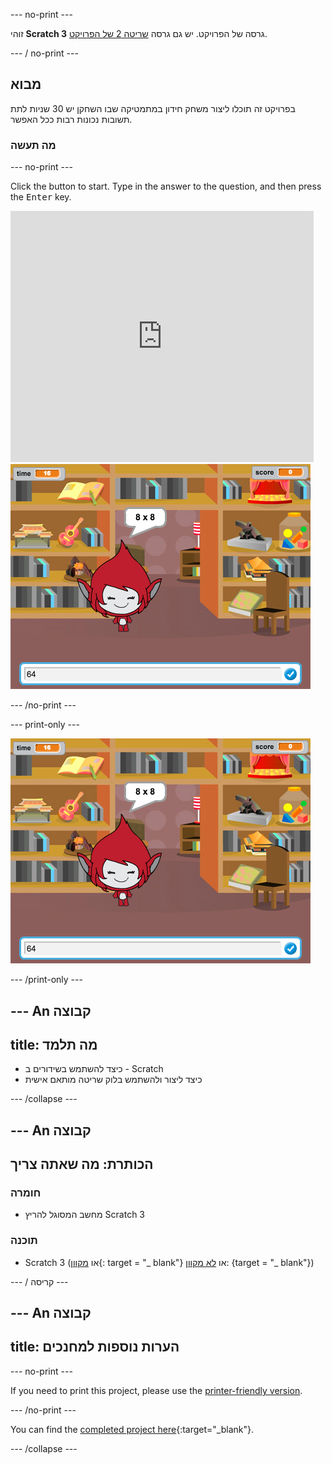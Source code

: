 \--- no-print \---

זוהי **Scratch 3** גרסה של הפרויקט. יש גם גרסה [שריטה 2 של הפרויקט](https://projects.raspberrypi.org/en/projects/brain-game-scratch2).

\--- / no-print \---

## מבוא

בפרויקט זה תוכלו ליצור משחק חידון במתמטיקה שבו השחקן יש 30 שניות לתת תשובות נכונות רבות ככל האפשר.

### מה תעשה

\--- no-print \---

Click the button to start. Type in the answer to the question, and then press the <kbd>Enter</kbd> key.

<div class="scratch-preview">
  <iframe allowtransparency="true" width="485" height="402" src="https://scratch.mit.edu/projects/embed/250234955/?autostart=false" frameborder="0" scrolling="no"></iframe>
  <img src="images/brain-final.png">
</div>

\--- /no-print \---

\--- print-only \---

![Brain Game](images/brain-final.png)

\--- /print-only \---

## \--- An קבוצה

## title: מה תלמד

+ כיצד להשתמש בשידורים ב - Scratch
+ כיצד ליצור ולהשתמש בלוק שריטה מותאם אישית

\--- /collapse \---

## \--- An קבוצה

## הכותרת: מה שאתה צריך

### חומרה

+ מחשב המסוגל להריץ Scratch 3

### תוכנה

+ Scratch 3 (או [מקוון](http://rpf.io/scratchon){: target = "_ blank"} או [לא מקוון](http://rpf.io/scratchoff): {target = "_ blank"})

\--- / קריסה \---

## \--- An קבוצה

## title: הערות נוספות למחנכים

\--- no-print \---

If you need to print this project, please use the [printer-friendly version](https://projects.raspberrypi.org/en/projects/brain-game/print).

\--- /no-print \---

You can find the [completed project here](http://rpf.io/p/en/brain-game-get){:target="_blank"}.

\--- /collapse \---